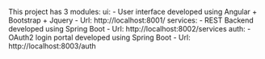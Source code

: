 This project has 3 modules:
ui: 
	- User interface developed using Angular + Bootstrap + Jquery
	- Url: http://localhost:8001/
services:
	- REST Backend developed using Spring Boot
	- Url: http://localhost:8002/services
auth:
	- OAuth2 login portal developed using Spring Boot
	- Url: http://localhost:8003/auth
